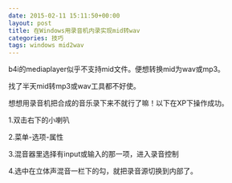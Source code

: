 ```yaml
---
date: 2015-02-11 15:11:50+00:00
layout: post
title: 在Windows用录音机内录实现mid转wav
categories: 技巧
tags: windows mid2wav
---
```


b4i的mediaplayer似乎不支持mid文件。便想转换mid为wav或mp3。

找了半天mid转mp3或wav工具都不好使。

想想用录音机把合成的音乐录下来不就行了嘛！以下在XP下操作成功。

1.双击右下的小喇叭

2.菜单-选项-属性

3.混音器里选择有input或输入的那一项，进入录音控制

4.选中在立体声混音一栏下的勾，就把录音源切换到内部了。
